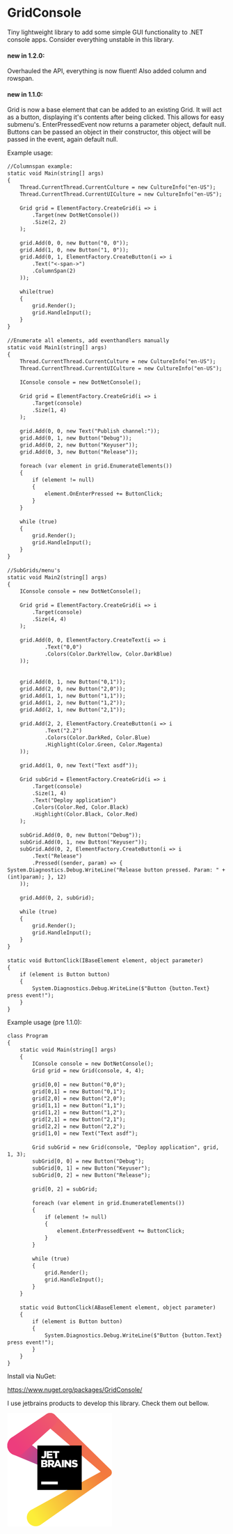 # GridConsole
Tiny lightweight library to add some simple GUI functionality to .NET console apps.
Consider everything unstable in this library.

#### new in 1.2.0:
Overhauled the API, everything is now fluent! Also added column and rowspan.

#### new in 1.1.0: 
Grid is now a base element that can be added to an existing Grid. It will act as a button, displaying it's contents after being clicked. This allows for easy submenu's.
EnterPressedEvent now returns a parameter object, default null. Buttons can be passed an object in their constructor, this object will be passed in the event, again default null.


Example usage:

	//Columnspan example:
	static void Main(string[] args)
    {
        Thread.CurrentThread.CurrentCulture = new CultureInfo("en-US");
        Thread.CurrentThread.CurrentUICulture = new CultureInfo("en-US");

        Grid grid = ElementFactory.CreateGrid(i => i
            .Target(new DotNetConsole())
            .Size(2, 2)
        );

        grid.Add(0, 0, new Button("0, 0"));
        grid.Add(1, 0, new Button("1, 0"));
        grid.Add(0, 1, ElementFactory.CreateButton(i => i
            .Text("<-span->")
            .ColumnSpan(2)
        ));

        while(true)
        {
            grid.Render();
            grid.HandleInput();
        }
    }

	//Enumerate all elements, add eventhandlers manually
    static void Main1(string[] args)
    {
        Thread.CurrentThread.CurrentCulture = new CultureInfo("en-US");
        Thread.CurrentThread.CurrentUICulture = new CultureInfo("en-US");

        IConsole console = new DotNetConsole();
            
        Grid grid = ElementFactory.CreateGrid(i => i
            .Target(console)
            .Size(1, 4)
        );

        grid.Add(0, 0, new Text("Publish channel:"));
        grid.Add(0, 1, new Button("Debug"));
        grid.Add(0, 2, new Button("Keyuser"));
        grid.Add(0, 3, new Button("Release"));

        foreach (var element in grid.EnumerateElements())
        {
            if (element != null)
            {
                element.OnEnterPressed += ButtonClick;
            }
        }

        while (true)
        {
            grid.Render();
            grid.HandleInput();
        }
    }

	//SubGrids/menu's
    static void Main2(string[] args)
    {
        IConsole console = new DotNetConsole();

        Grid grid = ElementFactory.CreateGrid(i => i
            .Target(console)
            .Size(4, 4)
        );
            
        grid.Add(0, 0, ElementFactory.CreateText(i => i
                .Text("0,0")
                .Colors(Color.DarkYellow, Color.DarkBlue)
        ));


        grid.Add(0, 1, new Button("0,1"));
        grid.Add(2, 0, new Button("2,0"));
        grid.Add(1, 1, new Button("1,1"));
        grid.Add(1, 2, new Button("1,2"));
        grid.Add(2, 1, new Button("2,1"));

        grid.Add(2, 2, ElementFactory.CreateButton(i => i
                .Text("2.2")
                .Colors(Color.DarkRed, Color.Blue)
                .Highlight(Color.Green, Color.Magenta)
        ));

        grid.Add(1, 0, new Text("Text asdf"));
         
        Grid subGrid = ElementFactory.CreateGrid(i => i
            .Target(console)
            .Size(1, 4)
            .Text("Deploy application")
            .Colors(Color.Red, Color.Black)
            .Highlight(Color.Black, Color.Red)
        );

        subGrid.Add(0, 0, new Button("Debug"));
        subGrid.Add(0, 1, new Button("Keyuser"));
        subGrid.Add(0, 2, ElementFactory.CreateButton(i => i
            .Text("Release")
            .Pressed((sender, param) => { System.Diagnostics.Debug.WriteLine("Release button pressed. Param: " + (int)param); }, 12)
        ));

        grid.Add(0, 2, subGrid);

        while (true)
        {
            grid.Render();
            grid.HandleInput();
        }
    }

    static void ButtonClick(IBaseElement element, object parameter)
    {
        if (element is Button button)
        {
            System.Diagnostics.Debug.WriteLine($"Button {button.Text} press event!");
        }
    }



Example usage (pre 1.1.0):

    class Program
    {
        static void Main(string[] args)
        {
            IConsole console = new DotNetConsole();
            Grid grid = new Grid(console, 4, 4);

            grid[0,0] = new Button("0,0");
            grid[0,1] = new Button("0,1");
            grid[2,0] = new Button("2,0");
            grid[1,1] = new Button("1,1");
            grid[1,2] = new Button("1,2");
            grid[2,1] = new Button("2,1");
            grid[2,2] = new Button("2,2");
            grid[1,0] = new Text("Text asdf");
            
            Grid subGrid = new Grid(console, "Deploy application", grid, 1, 3);
            subGrid[0, 0] = new Button("Debug");
            subGrid[0, 1] = new Button("Keyuser");
            subGrid[0, 2] = new Button("Release");

            grid[0, 2] = subGrid;

            foreach (var element in grid.EnumerateElements())
            {
                if (element != null)
                {
                    element.EnterPressedEvent += ButtonClick;
                }
            }

            while (true)
            {
                grid.Render();
                grid.HandleInput();
            }
        }

        static void ButtonClick(ABaseElement element, object parameter)
        {
            if (element is Button button)
            {
                System.Diagnostics.Debug.WriteLine($"Button {button.Text} press event!");
            }
        }
    }

Install via NuGet:

https://www.nuget.org/packages/GridConsole/



I use jetbrains products to develop this library. Check them out bellow.

[![Alt jetbrainslogo](./jetbrains/jetbrains.svg)](https://www.jetbrains.com/?from=GridConsole)
